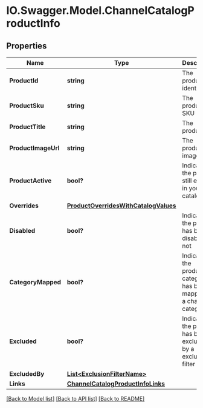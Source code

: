 # IO.Swagger.Model.ChannelCatalogProductInfo
## Properties

Name | Type | Description | Notes
------------ | ------------- | ------------- | -------------
**ProductId** | **string** | The product identifier | 
**ProductSku** | **string** | The product SKU | 
**ProductTitle** | **string** | The product tile | 
**ProductImageUrl** | **string** | The product image Url | 
**ProductActive** | **bool?** | Indicates if the product still exists in your catalog | [optional] 
**Overrides** | [**ProductOverridesWithCatalogValues**](ProductOverridesWithCatalogValues.md) |  | 
**Disabled** | **bool?** | Indicates if the product has been disabled or not | [default to false]
**CategoryMapped** | **bool?** | Indicates if the product&#39;s category has been mapped to a channel category | 
**Excluded** | **bool?** | Indicates if the product has been excluded by a exclusion filter | [default to false]
**ExcludedBy** | [**List&lt;ExclusionFilterName&gt;**](ExclusionFilterName.md) |  | [optional] 
**Links** | [**ChannelCatalogProductInfoLinks**](ChannelCatalogProductInfoLinks.md) |  | 

[[Back to Model list]](../README.md#documentation-for-models) [[Back to API list]](../README.md#documentation-for-api-endpoints) [[Back to README]](../README.md)

